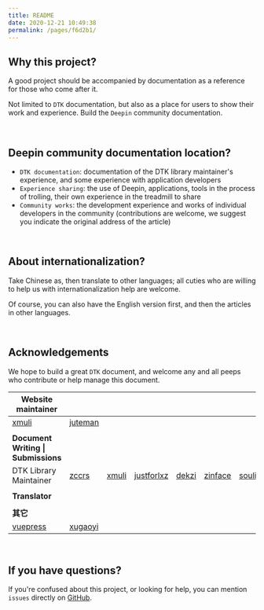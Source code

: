 ```yaml
---
title: README
date: 2020-12-21 10:49:38
permalink: /pages/f6d2b1/
---
```





## Why this project?

A good project should be accompanied by documentation as a reference for those who come after it.

Not limited to `DTK` documentation, but also as a place for users to show their work and experience. Build the `Deepin` community documentation.

<br>

## Deepin community documentation location?

- `DTK documentation`: documentation of the DTK library maintainer's experience, and some experience with application developers
- `Experience sharing`: the use of Deepin, applications, tools in the process of trolling, their own experience in the treadmill to share
- `Community works`: the development experience and works of individual developers in the community (contributions are welcome, we suggest you indicate the original address of the article)

<br>

## About internationalization?

Take Chinese as, then translate to other languages; all cuties who are willing to help us with internationalization help are welcome.

Of course, you can also have the English version first, and then the articles in other languages.

<br>

## Acknowledgements

We hope to build a great `DTK` document, and welcome any and all peeps who contribute or help manage this document.

| **Website maintainer**                 |                                                             |                                   |                                             |                                   |                                       |                                     |                                         |      |
| -------------------------------------- | ----------------------------------------------------------- | --------------------------------- | ------------------------------------------- | --------------------------------- | ------------------------------------- | ----------------------------------- | --------------------------------------- | ---- |
| [xmuli](https://github.com/xmuli)      | [juteman](https://github.com/juteman)                       |                                   |                                             |                                   |                                       |                                     |                                         |      |
|                                        |                                                             |                                   |                                             |                                   |                                       |                                     |                                         |      |
| **Document Writing \| Submissions**    |                                                             |                                   |                                             |                                   |                                       |                                     |                                         |      |
| DTK Library Maintainer                 | [zccrs](https://github.com/zccrs)                           | [xmuli](https://github.com/xmuli) | [justforlxz](https://github.com/justforlxz) | [dekzi](https://github.com/dekzi) | [zinface](https://github.com/zinface) | [soulic](https://github.com/soulic) | [NJUaaron](https://github.com/NJUaaron) |      |
|                                        |                                                             |                                   |                                             |                                   |                                       |                                     |                                         |      |
| **Translator**                         |                                                             |                                   |                                             |                                   |                                       |                                     |                                         |      |
|                                        |                                                             |                                   |                                             |                                   |                                       |                                     |                                         |      |
| **其它**                               |                                                             |                                   |                                             |                                   |                                       |                                     |                                         |      |
| [vuepress](https://vuepress.vuejs.org) | [xugaoyi](https://github.com/xugaoyi/vuepress-theme-vdoing) |                                   |                                             |                                   |                                       |                                     |                                         |      |

<br>

## If you have questions?

If you're confused about this project, or looking for help, you can mention `issues` directly on [GitHub](https://github.com/linuxdeepin/docs).

